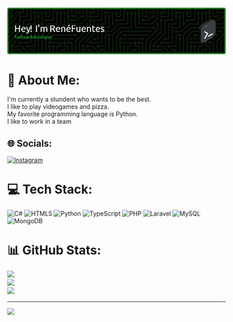 ![Header](./github-header-image.png)
# 💫 About Me:
I'm currently a stundent who wants to be the best.<br>I like to play videogames and pizza.<br>My favorite programming language is Python.<br>I like to work in a team<br>


## 🌐 Socials:
[![Instagram](https://img.shields.io/badge/Instagram-%23E4405F.svg?logo=Instagram&logoColor=white)](https://instagram.com/renefuentes96) 

# 💻 Tech Stack:
![C#](https://img.shields.io/badge/c%23-%23239120.svg?style=for-the-badge&logo=csharp&logoColor=white) ![HTML5](https://img.shields.io/badge/html5-%23E34F26.svg?style=for-the-badge&logo=html5&logoColor=white) ![Python](https://img.shields.io/badge/python-3670A0?style=for-the-badge&logo=python&logoColor=ffdd54) ![TypeScript](https://img.shields.io/badge/typescript-%23007ACC.svg?style=for-the-badge&logo=typescript&logoColor=white) ![PHP](https://img.shields.io/badge/php-%23777BB4.svg?style=for-the-badge&logo=php&logoColor=white) ![Laravel](https://img.shields.io/badge/laravel-%23FF2D20.svg?style=for-the-badge&logo=laravel&logoColor=white) ![MySQL](https://img.shields.io/badge/mysql-4479A1.svg?style=for-the-badge&logo=mysql&logoColor=white) ![MongoDB](https://img.shields.io/badge/MongoDB-%234ea94b.svg?style=for-the-badge&logo=mongodb&logoColor=white)
# 📊 GitHub Stats:
![](https://github-readme-stats.vercel.app/api?username=ReneFuentes21&theme=dark&hide_border=false&include_all_commits=false&count_private=false)<br/>
![](https://nirzak-streak-stats.vercel.app/?user=ReneFuentes21&theme=dark&hide_border=false)<br/>
![](https://github-readme-stats.vercel.app/api/top-langs/?username=ReneFuentes21&theme=dark&hide_border=false&include_all_commits=false&count_private=false&layout=compact)

---
[![](https://visitcount.itsvg.in/api?id=ReneFuentes21&icon=0&color=0)](https://visitcount.itsvg.in)

<!-- Proudly created with GPRM ( https://gprm.itsvg.in ) -->
